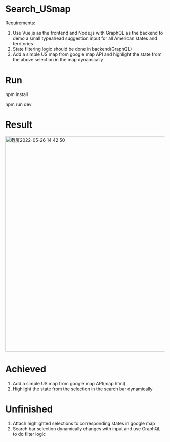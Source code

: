 # Search_USmap
Requirements:
1. Use Vue.js as the frontend and Node.js with GraphQL as the backend to demo a small typeahead suggestion input for all American states and territories
2. State filtering logic should be done in backend(GraphQL)
3. Add a simple US map from google map API and highlight the state from the above selection in the map dynamically

# Run
npm install

npm run dev

# Result
<img width="678" alt="截屏2022-05-26 14 42 50" src="https://user-images.githubusercontent.com/83114850/170555339-9ec6caf5-4d88-455e-888d-702710b68e69.png">

# Achieved
1. Add a simple US map from google map API(map.html)
2. Highlight the state from the selection in the search bar dynamically

# Unfinished
1. Attach highlighted selections to corresponding states in google map
2. Search bar selection dynamically changes with input and use GraphQL to do filter logic
